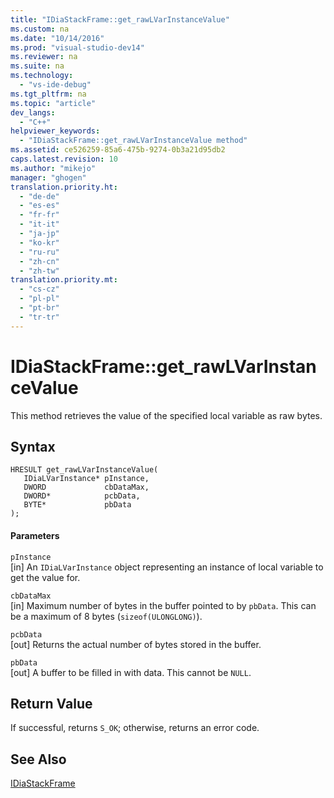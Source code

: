 ```yaml
---
title: "IDiaStackFrame::get_rawLVarInstanceValue"
ms.custom: na
ms.date: "10/14/2016"
ms.prod: "visual-studio-dev14"
ms.reviewer: na
ms.suite: na
ms.technology: 
  - "vs-ide-debug"
ms.tgt_pltfrm: na
ms.topic: "article"
dev_langs: 
  - "C++"
helpviewer_keywords: 
  - "IDiaStackFrame::get_rawLVarInstanceValue method"
ms.assetid: ce526259-85a6-475b-9274-0b3a21d95db2
caps.latest.revision: 10
ms.author: "mikejo"
manager: "ghogen"
translation.priority.ht: 
  - "de-de"
  - "es-es"
  - "fr-fr"
  - "it-it"
  - "ja-jp"
  - "ko-kr"
  - "ru-ru"
  - "zh-cn"
  - "zh-tw"
translation.priority.mt: 
  - "cs-cz"
  - "pl-pl"
  - "pt-br"
  - "tr-tr"
---
```

# IDiaStackFrame::get_rawLVarInstanceValue
This method retrieves the value of the specified local variable as raw bytes.  
  
## Syntax  
  
```cpp#  
HRESULT get_rawLVarInstanceValue(  
   IDiaLVarInstance* pInstance,  
   DWORD             cbDataMax,  
   DWORD*            pcbData,  
   BYTE*             pbData  
);  
```  
  
#### Parameters  
 `pInstance`  
 [in] An `IDiaLVarInstance` object representing an instance of local variable to get the value for.  
  
 `cbDataMax`  
 [in] Maximum number of bytes in the buffer pointed to by `pbData`. This can be a maximum of 8 bytes (`sizeof(ULONGLONG)`).  
  
 `pcbData`  
 [out] Returns the actual number of bytes stored in the buffer.  
  
 `pbData`  
 [out] A buffer to be filled in with data. This cannot be `NULL`.  
  
## Return Value  
 If successful, returns `S_OK`; otherwise, returns an error code.  
  
## See Also  
 [IDiaStackFrame](../debugger/idiastackframe.md)